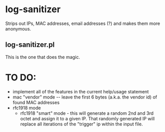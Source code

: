 # log-sanitizer
Strips out IPs, MAC addresses, email addresses (?) and makes them more anonymous.

## log-sanitizer.pl
This is the one that does the magic.

# TO DO:
* implement all of the features in the current help/usage statement
* mac "vendor" mode -- leave the first 6 bytes (a.k.a. the vendor id) of found MAC addresses
* rfc1918 mode
	* rfc1918 "smart" mode - this will generate a random 2nd and 3rd octet and assign it to a given IP.  That randomly generated IP will replace all iterations of the "trigger" ip within the input file.
